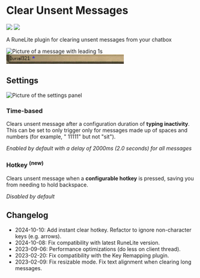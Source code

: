 # Clear Unsent Messages

[![](https://img.shields.io/endpoint?url=https://api.runelite.net/pluginhub/shields/installs/plugin/clear-unsent-messages)](https://runelite.net/plugin-hub/show/clear-unsent-messages)
[![](https://img.shields.io/endpoint?url=https://api.runelite.net/pluginhub/shields/rank/plugin/clear-unsent-messages)](https://runelite.net/plugin-hub/show/clear-unsent-messages)

A RuneLite plugin for clearing unsent messages from your chatbox

<img width="313" alt="Picture of a message with leading 1s" src="https://user-images.githubusercontent.com/51724788/208325355-3851a5fc-f6bf-47a0-a4b6-3aa14a7c8144.png">

<img width="313" alt="Video of the plugin clearing an unsent message from the chatbox" src="/video.webp"/>

## Settings

<img width="240" alt="Picture of the settings panel" src="https://github.com/user-attachments/assets/2b5c5117-c76f-4043-bff0-11b468e27cb8"/>

### Time-based

Clears unsent message after a configuration duration of **typing inactivity**. This can be set to only trigger only for messages made up of spaces and numbers (for example, " 11111" but not "sit").

_Enabled by default with a delay of 2000ms (2.0 seconds) for all messages_

### Hotkey <sup>(new)</sup>

Clears unsent message when a **configurable hotkey** is pressed, saving you from needing to hold backspace.

_Disabled by default_

## Changelog

* 2024-10-10: Add instant clear hotkey. Refactor to ignore non-character keys (e.g. arrows).
* 2024-10-08: Fix compatibility with latest RuneLite version.
* 2023-09-06: Performance optimizations (do less on client thread).
* 2023-02-20: Fix compatibility with the Key Remapping plugin.
* 2023-02-09: Fix resizable mode. Fix text alignment when clearing long messages.
